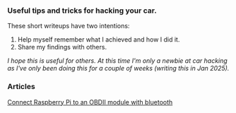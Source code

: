 ### Useful tips and tricks for hacking your car.

These short writeups have two intentions:

1. Help myself remember what I achieved and how I did it.
2. Share my findings with others.

_I hope this is useful for others. At this time I'm only a newbie at car hacking as I've only been doing this for a couple of weeks (writing this in Jan 2025)._

### Articles

[Connect Raspberry Pi to an OBDII module with bluetooth](./articles/rpiandelm327onbt.md)
